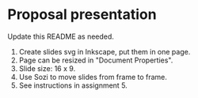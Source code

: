 # Proposal presentation

Update this README as needed.

1. Create slides svg in Inkscape, put them in one page.
2. Page can be resized in "Document Properties".
3. Slide size: 16 x 9.
4. Use Sozi to move slides from frame to frame.
5. See instructions in assignment 5.
